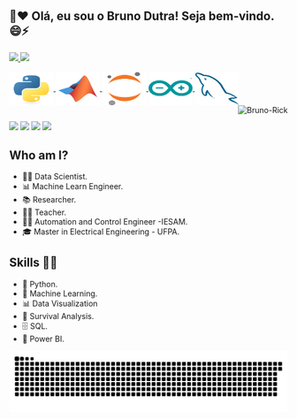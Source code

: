 ## 🚀❤️ Olá, eu sou o Bruno Dutra! Seja bem-vindo. 😄⚡
 <div>
  <a href="https://github.com/brunoodutra">
  <img height="150em" src="https://github-readme-stats.vercel.app/api?username=brunoodutra&show_icons=true&theme=algolia&include_all_commits=true&count_private=true"/>
  <img height="150em" src="https://github-readme-stats.vercel.app/api/top-langs/?username=brunoodutra&layout=compact&langs_count=3&theme=algolia"/>
</div>
<div style="display: inline_block"><br>
  <img align="center" alt="Bruno-Python" height="60" width="80" src="https://raw.githubusercontent.com/devicons/devicon/master/icons/python/python-original.svg">
  <img align="center" alt="Bruno-Matlab" height="60" width="80" src="https://raw.githubusercontent.com/devicons/devicon/master/icons/matlab/matlab-original.svg">
  <img align="center" alt="Bruno-Jupyter" height="60" width="80" src="https://raw.githubusercontent.com/devicons/devicon/master/icons/jupyter/jupyter-original.svg">
  <img align="center" alt="Bruno-Arduino" height="60" width="80" src="https://raw.githubusercontent.com/devicons/devicon/master/icons/arduino/arduino-original.svg">
 <img align="center" alt="Bruno-Mysql" height="60" width="80" src="https://raw.githubusercontent.com/devicons/devicon/master/icons/mysql/mysql-original.svg">
  <img align="right" alt="Bruno-Rick" src="https://c.tenor.com/V3ywNA48jrsAAAAC/rick-and-morthy-dance.gif">
</div>
  
  ##
 
<div> 
  <a href="https://www.youtube.com/channel/UCKIYBF1JMRTPYhB2EstXXTA" target="_blank"><img src="https://img.shields.io/badge/YouTube-FF0000?style=for-the-badge&logo=youtube&logoColor=white" target="_blank"></a>
  <a href="https://instagram.com/brunoodutra" target="_blank"><img src="https://img.shields.io/badge/-Instagram-%23E4405F?style=for-the-badge&logo=instagram&logoColor=white" target="_blank"></a>
  <a href = "mailto:brunodutra@ufpa.br"><img src="https://img.shields.io/badge/Gmail-D14836?style=for-the-badge&logo=gmail&logoColor=white" target="_blank"></a>
  <a href="https://www.linkedin.com/in/bruno-gomes-dutra-28aa56104/" target="_blank"><img src="https://img.shields.io/badge/-LinkedIn-%230077B5?style=for-the-badge&logo=linkedin&logoColor=white" target="_blank"></a> 
 
 ## Who am I? 

* 👩‍💻 Data Scientist.
* 📊 Machine Learn Engineer.
* 📚 Researcher.
* 👩‍🏫 Teacher.
* 👩‍🎓 Automation and Control Engineer -IESAM.
* 🎓 Master in Electrical Engineering - UFPA.
<!--* 🍾 PHD in Electrical Engineering - UFPA.-->

## Skills 👩‍💻

* 🐍 Python.
* 🔮 Machine Learning.
* 📊 Data Visualization
* 🧪 Survival Analysis.
* 🗄 SQL.
* 🧮 Power BI.
 
<!--*
* 📈 R.
* 💻 SAS.-->

 
 
  ![Snake animation](https://github.com/brunoodutra/brunoodutra/blob/output/github-contribution-grid-snake.svg)
 
</div>


<!--
**brunoodutra/brunoodutra** is a ✨ _special_ ✨ repository because its `README.md` (this file) appears on your GitHub profile.

Here are some ideas to get you started:

- 🔭 I’m currently working on ...
- 🌱 I’m currently learning ...
- 👯 I’m looking to collaborate on ...
- 🤔 I’m looking for help with ...
- 💬 Ask me about ...
- 📫 How to reach me: ...
- 😄 Pronouns: ...
- ⚡ Fun fact: ...
-->
